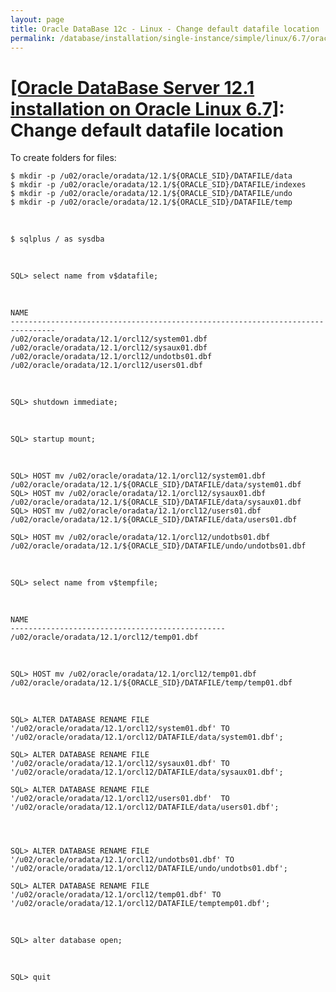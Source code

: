 ```yaml
---
layout: page
title: Oracle DataBase 12c - Linux - Change default datafile location
permalink: /database/installation/single-instance/simple/linux/6.7/oracle/12.1/oracle-change-default-datafile-location/
---
```


# <a href="/database/installation/single-instance/simple/linux/6.7/oracle/12.1/">[Oracle DataBase Server 12.1 installation on Oracle Linux 6.7]</a>: Change default datafile location



To create folders for files:

	$ mkdir -p /u02/oracle/oradata/12.1/${ORACLE_SID}/DATAFILE/data
	$ mkdir -p /u02/oracle/oradata/12.1/${ORACLE_SID}/DATAFILE/indexes
	$ mkdir -p /u02/oracle/oradata/12.1/${ORACLE_SID}/DATAFILE/undo
	$ mkdir -p /u02/oracle/oradata/12.1/${ORACLE_SID}/DATAFILE/temp

<br/>

	$ sqlplus / as sysdba

<br/>

	SQL> select name from v$datafile;


<br/>

	NAME
	--------------------------------------------------------------------------------
	/u02/oracle/oradata/12.1/orcl12/system01.dbf
	/u02/oracle/oradata/12.1/orcl12/sysaux01.dbf
	/u02/oracle/oradata/12.1/orcl12/undotbs01.dbf
	/u02/oracle/oradata/12.1/orcl12/users01.dbf


<br/>

	SQL> shutdown immediate;


<br/>

    SQL> startup mount;


<br/>

	SQL> HOST mv /u02/oracle/oradata/12.1/orcl12/system01.dbf /u02/oracle/oradata/12.1/${ORACLE_SID}/DATAFILE/data/system01.dbf
	SQL> HOST mv /u02/oracle/oradata/12.1/orcl12/sysaux01.dbf /u02/oracle/oradata/12.1/${ORACLE_SID}/DATAFILE/data/sysaux01.dbf
	SQL> HOST mv /u02/oracle/oradata/12.1/orcl12/users01.dbf /u02/oracle/oradata/12.1/${ORACLE_SID}/DATAFILE/data/users01.dbf

	SQL> HOST mv /u02/oracle/oradata/12.1/orcl12/undotbs01.dbf /u02/oracle/oradata/12.1/${ORACLE_SID}/DATAFILE/undo/undotbs01.dbf

<br/>

	SQL> select name from v$tempfile;


<br/>

	NAME
	------------------------------------------------
	/u02/oracle/oradata/12.1/orcl12/temp01.dbf


<br/>

	SQL> HOST mv /u02/oracle/oradata/12.1/orcl12/temp01.dbf /u02/oracle/oradata/12.1/${ORACLE_SID}/DATAFILE/temp/temp01.dbf


<br/>


	SQL> ALTER DATABASE RENAME FILE '/u02/oracle/oradata/12.1/orcl12/system01.dbf' TO '/u02/oracle/oradata/12.1/orcl12/DATAFILE/data/system01.dbf';

	SQL> ALTER DATABASE RENAME FILE '/u02/oracle/oradata/12.1/orcl12/sysaux01.dbf' TO '/u02/oracle/oradata/12.1/orcl12/DATAFILE/data/sysaux01.dbf';

	SQL> ALTER DATABASE RENAME FILE '/u02/oracle/oradata/12.1/orcl12/users01.dbf'  TO '/u02/oracle/oradata/12.1/orcl12/DATAFILE/data/users01.dbf';




	SQL> ALTER DATABASE RENAME FILE '/u02/oracle/oradata/12.1/orcl12/undotbs01.dbf' TO '/u02/oracle/oradata/12.1/orcl12/DATAFILE/undo/undotbs01.dbf';

	SQL> ALTER DATABASE RENAME FILE '/u02/oracle/oradata/12.1/orcl12/temp01.dbf' TO '/u02/oracle/oradata/12.1/orcl12/DATAFILE/temptemp01.dbf';


 <br/>

	SQL> alter database open;

<br/>

	SQL> quit
